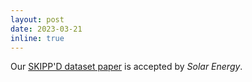 ```yaml
---
layout: post
date: 2023-03-21
inline: true
---
```


Our <a href='https://doi.org/10.1016/j.solener.2023.03.043'>SKIPP'D dataset paper</a> is accepted by *Solar Energy*.
